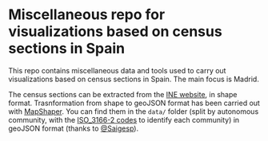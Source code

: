 # Miscellaneous repo for visualizations based on census sections in Spain

This repo contains miscellaneous data and tools used to carry out visualizations based on census sections in Spain. The main focus is Madrid.

The census sections can be extracted from the [INE website](https://www.ine.es/ss/Satellite?L=es_ES&c=Page&cid=1259952026632&p=1259952026632&pagename=ProductosYServicios%2FPYSLayout), in shape format. Trasnformation from shape to geoJSON format has been carried out with [MapShaper](https://mapshaper.org/). You can find them in the `data/` folder (split by autonomous community, with the [ISO_3166-2 codes](https://en.wikipedia.org/wiki/ISO_3166-2:ES) to identify each community) in geoJSON format (thanks to [@Saigesp](https://github.com/Saigesp)).
